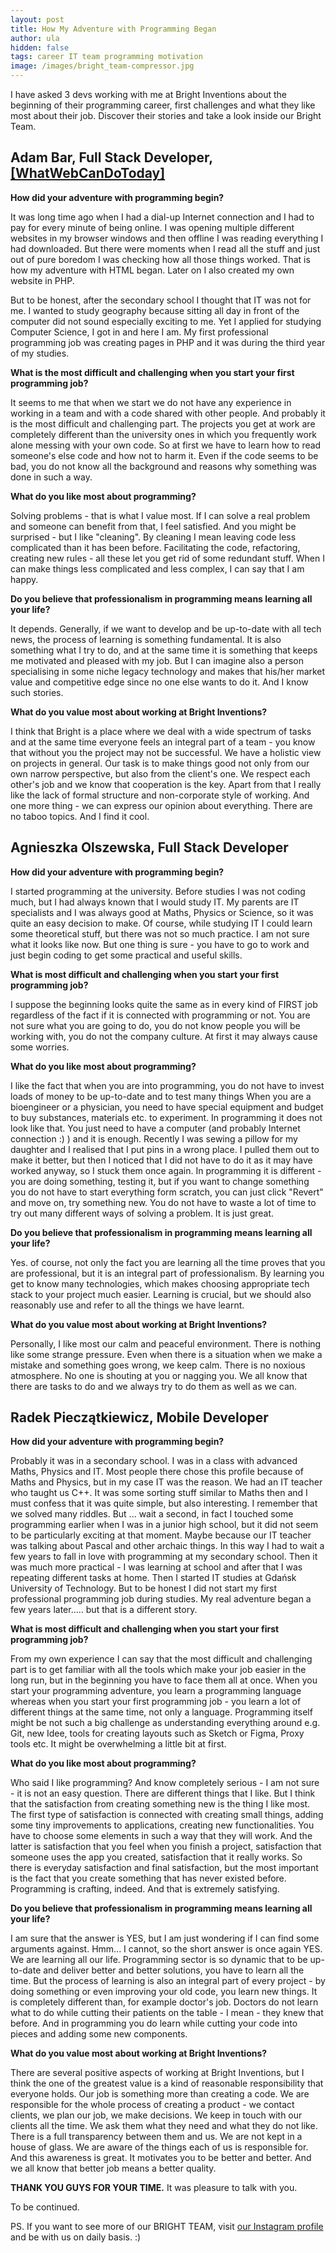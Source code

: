 ```yaml
---
layout: post
title: How My Adventure with Programming Began
author: ula
hidden: false
tags: career IT team programming motivation
image: /images/bright_team-compressor.jpg
---
```

I have asked 3 devs working with me at Bright Inventions about the beginning of their programming career, first challenges and what they like most about their job.  Discover their stories and take a look inside our Bright Team.

## Adam Bar, Full Stack Developer, [\[WhatWebCanDoToday\]](https://whatwebcando.today/)

**How did your adventure with programming begin?**

It was long time ago when I had a dial-up Internet connection and I had to pay for every minute of being online. I was opening multiple different websites in my browser windows and then offline I was reading everything I had downloaded. But there were moments when I read all the stuff and just out of pure boredom I was checking how all those things worked. That is how my adventure with HTML began. Later on I also created my own website in PHP.

But to be honest, after the secondary school I thought that IT was not for me. I wanted to study geography because sitting all day in front of the computer did not sound especially exciting to me. Yet I applied for studying Computer Science, I got in and here I am. My first professional programming job was creating pages in PHP and it was during the third year of my studies.

**What is the most difficult and challenging when you start your first programming job?**

It seems to me that when we start we do not have any experience in working in a team and with a code shared with other people.  And probably it is the most difficult and challenging part. The projects you get at work are completely different than the university ones in which you frequently work alone messing with your own code. So at first we have to learn how to read someone's else code and how not to harm it. Even if the code seems to be bad, you do not know all the background and reasons why something was done in such a way.

**What do you like most about programming?**

Solving problems - that is what I value most. If I can solve a real problem and someone can benefit from that, I feel satisfied. And you might be surprised - but I like "cleaning". By cleaning I mean leaving code less complicated than it has been before. Facilitating the code, refactoring, creating new rules - all these let you get rid of some redundant stuff. When I can make things less complicated and less complex, I can say that I am happy.

 **Do you believe that professionalism in programming means learning all your life?**

It depends. Generally, if we want to develop and be up-to-date with all tech news, the process of learning is something fundamental. It is also something what I try to do, and at the same time it is something that keeps me motivated and pleased with my job. But I can imagine also a person specialising in some niche legacy technology and makes that his/her market value and competitive edge since no one else wants to do it. And I know such stories.

**What do you value most about working at Bright Inventions?**

I think that Bright is a place where we deal with a wide spectrum of tasks and at the same time everyone feels an integral part of a team  - you know that without you the project may not be successful. We have a holistic view on projects in general. Our task is to make things good not only from our own narrow perspective, but also from the client's one. We respect each other's job and we know that cooperation is the key. Apart from that I really like the lack of formal structure and non-corporate style of working. And one more thing - we can express our opinion about everything. There are no taboo topics. And I find it cool.

## Agnieszka Olszewska, Full Stack Developer

**How did your adventure with programming begin?**

I started programming at the university. Before studies I was not coding much, but I had always known that I would study IT. My parents are IT specialists and I was always good at Maths, Physics or Science, so it was quite an easy decision to make. Of course, while studying IT  I could learn some theoretical stuff, but there was not so much practice.  I am not sure what it looks like now. But one thing is sure - you have to go to work and just begin coding to get some practical and useful skills.

**What is most difficult and challenging when you start your first programming job?**

I suppose the beginning looks quite the same as in every kind of FIRST job regardless of the fact if it is connected with programming or not. You are not sure what you are going to do, you do not know people you will be working with, you do not the company culture. At first it may always cause some worries.

**What do you like most about programming?**

I like the fact that when you are into programming, you do not have to invest loads of money to be up-to-date and to test many things When you are a bioengineer or a physician, you need to have special equipment and budget to buy substances, materials etc. to experiment.  In programming it does not look like that. You just need to have a computer (and probably Internet connection :) ) and it is enough. Recently I was sewing a pillow for my daughter and I realised that I put pins in a wrong place. I pulled them out to make it better, but then I noticed that I did not have to do it as it may have worked anyway, so I stuck them once again.  In programming it is different - you are doing something, testing it, but if you want to change something you do not have to start everything form scratch, you can just click "Revert" and move on, try something new. You do not have to waste a lot of time to try out many different ways of solving a problem. It is just great.

**Do you believe that professionalism in programming means learning all your life?**

 Yes. of course, not only the fact you are learning all the time proves that you are professional, but it is an integral part of professionalism. By learning you get to know many technologies, which makes choosing appropriate tech stack to your project much easier. Learning is crucial, but we should also reasonably use and refer to all the things we have learnt.

**What do you value most about working at Bright Inventions?**

Personally, I like most our calm and peaceful environment. There is nothing like some strange  pressure. Even when there is a situation when we make a mistake and something goes wrong, we keep calm. There is no noxious atmosphere. No one is shouting at you or nagging you. We all know that there are tasks to do and we always try to do them as well as we can.

## Radek Pieczątkiewicz, Mobile Developer

**How did your adventure with programming begin?**

Probably it was in a secondary school. I was in a class with advanced Maths, Physics and IT. Most people there chose this profile because of Maths and Physics, but in my case IT was the reason. We had an IT teacher who taught us C++. It was some sorting stuff similar to Maths then and I must confess that it was quite simple, but also interesting. I remember that we solved many riddles. But ... wait a second, in fact I touched some programming earlier when I was in a junior high school, but it did not seem to be particularly exciting at that moment. Maybe because our IT teacher was talking about Pascal and other archaic things. In this way I had to wait a few years to fall in love with programming at my secondary school. Then it was much more practical - I was learning at school and after that I was repeating different tasks at home. Then I started IT studies at Gdańsk University of Technology. But to be honest I did not start my first professional programming job during studies. My real adventure began a few years later..... but that is a different story.

**What is most difficult and challenging when you start your first programming job?**

From my own experience I can say that the most difficult and challenging part is to get familiar with all the tools which make your job easier in the long run, but in the beginning you have to face them all at once. When you start your programming adventure, you learn a programming language whereas when you start your first programming job - you learn a lot of different things at the same time, not only a language. Programming itself might be not such a big challenge as understanding everything around e.g. Git, new Idee, tools for creating layouts such as Sketch or Figma, Proxy tools etc. It might be overwhelming a little bit at first.

**What do you like most about programming?**

Who said I like programming? And know completely serious - I am not sure - it is not an easy question. There are different things that I like. But I think that the satisfaction from creating something new is the thing I like most. The first type of satisfaction is connected with creating small things, adding some tiny improvements to applications, creating new functionalities. You have to choose some elements in such a way that they will work. And the latter is satisfaction that you feel when you finish a project,  satisfaction that someone uses the app you created, satisfaction that it really works. So there is everyday satisfaction and final satisfaction, but the most important is the fact that you create something that has never existed before. Programming is crafting, indeed. And that is extremely satisfying.

**Do you believe that professionalism in programming means learning all your life?**

 I am sure that the answer is YES, but I am just wondering if I can find some arguments against. Hmm... I cannot, so the short answer is once again YES. We are learning all our life. Programming sector is so dynamic that to be up-to-date and deliver better and better solutions, you have to learn all the time. But the process of learning is also an integral part of every project - by doing something or even improving your old code, you learn new things. It is completely different than, for example doctor's job.  Doctors do not learn what to do while cutting their patients on the table - I mean  - they knew that before. And in programming you do learn while cutting your code into pieces and adding some new components.

**What do you value most about working at Bright Inventions?**

 There are several positive aspects of working at Bright Inventions, but I think the one of the greatest value is a kind of reasonable responsibility that everyone holds. Our job is something more than creating a code. We are responsible for the whole process of creating a product - we contact clients, we plan our job, we make decisions. We keep in touch with our clients  all the time. We ask them what they need and what they do not like. There is a full transparency between them and us. We are not kept in a house of glass. We are aware of the things each of us is responsible for. And this awareness is great. It motivates you to be better and better. And we all know that better job means a better quality.


**THANK YOU GUYS FOR YOUR TIME.** It was pleasure to talk with you. 

To be continued. 

PS. If you want to see more of our BRIGHT TEAM, visit [our Instagram profile](https://www.instagram.com/bright_inventions/) and be with us on daily basis. :)

